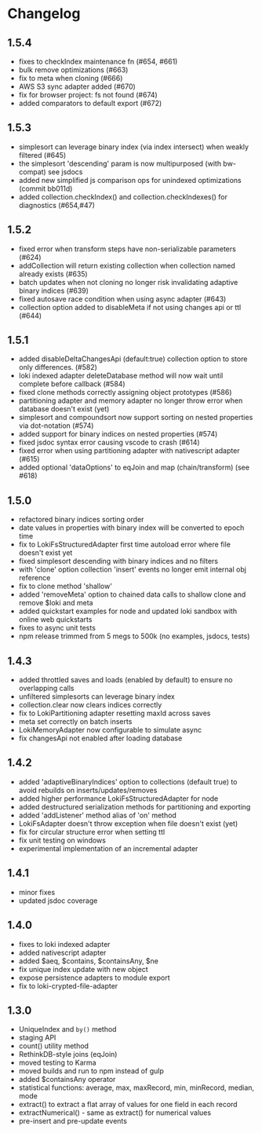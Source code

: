 # Changelog

## 1.5.4
* fixes to checkIndex maintenance fn (#654, #661)
* bulk remove optimizations (#663)
* fix to meta when cloning (#666)
* AWS S3 sync adapter added (#670)
* fix for browser project: fs not found (#674)
* added comparators to default export (#672)

## 1.5.3
* simplesort can leverage binary index (via index intersect) when weakly filtered (#645)
* the simplesort 'descending' param is now multipurposed (with bw-compat) see jsdocs
* added new simplified js comparison ops for unindexed optimizations (commit bb011d)
* added collection.checkIndex() and collection.checkIndexes() for diagnostics (#654,#47)

## 1.5.2
* fixed error when transform steps have non-serializable parameters (#624)
* addCollection will return existing collection when collection named already exists (#635)
* batch updates when not cloning no longer risk invalidating adaptive binary indices (#639)
* fixed autosave race condition when using async adapter (#643)
* collection option added to disableMeta if not using changes api or ttl (#644)

## 1.5.1
* added disableDeltaChangesApi (default:true) collection option to store only differences. (#582)
* loki indexed adapter deleteDatabase method will now wait until complete before callback (#584)
* fixed clone methods correctly assigning object prototypes (#586)
* partitioning adapter and memory adapter no longer throw error when database doesn't exist (yet)
* simplesort and compoundsort now support sorting on nested properties via dot-notation (#574)
* added support for binary indices on nested properties (#574)
* fixed jsdoc syntax error causing vscode to crash (#614)
* fixed error when using partitioning adapter with nativescript adapter (#615)
* added optional 'dataOptions' to eqJoin and map (chain/transform) (see #618)

## 1.5.0
* refactored binary indices sorting order
* date values in properties with binary index will be converted to epoch time
* fix to LokiFsStructuredAdapter first time autoload error where file doesn't exist yet
* fixed simplesort descending with binary indices and no filters
* with 'clone' option collection 'insert' events no longer emit internal obj reference
* fix to clone method 'shallow'
* added 'removeMeta' option to chained data calls to shallow clone and remove $loki and meta
* added quickstart examples for node and updated loki sandbox with online web quickstarts
* fixes to async unit tests
* npm release trimmed from 5 megs to 500k (no examples, jsdocs, tests)

## 1.4.3
* added throttled saves and loads (enabled by default) to ensure no overlapping calls
* unfiltered simplesorts can leverage binary index
* collection.clear now clears indices correctly
* fix to LokiPartitioning adapter resetting maxId across saves
* meta set correctly on batch inserts
* LokiMemoryAdapter now configurable to simulate async
* fix changesApi not enabled after loading database

## 1.4.2
* added 'adaptiveBinaryIndices' option to collections (default true) to avoid rebuilds on inserts/updates/removes
* added higher performance LokiFsStructuredAdapter for node
* added destructured serialization methods for partitioning and exporting
* added 'addListener' method alias of 'on' method
* LokiFsAdapter doesn't throw exception when file doesn't exist (yet)
* fix for circular structure error when setting ttl
* fix unit testing on windows
* experimental implementation of an incremental adapter

## 1.4.1
* minor fixes
* updated jsdoc coverage

## 1.4.0
* fixes to loki indexed adapter
* added nativescript adapter
* added $aeq, $contains, $containsAny, $ne
* fix unique index update with new object
* expose persistence adapters to module export
* fix to loki-crypted-file-adapter

## 1.3.0

* UniqueIndex and `by()` method
* staging API
* count() utility method
* RethinkDB-style joins (eqJoin)
* moved testing to Karma
* moved builds and run to npm instead of gulp
* added $containsAny operator
* statistical functions: average, max, maxRecord, min, minRecord, median, mode
* extract() to extract a flat array of values for one field in each record
* extractNumerical() - same as extract() for numerical values
* pre-insert and pre-update events
